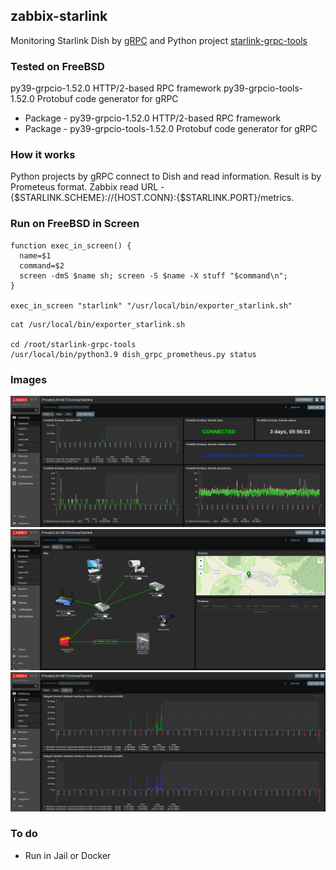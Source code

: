 ## zabbix-starlink

Monitoring Starlink Dish by [gRPC](https://grpc.io/) and Python project [starlink-grpc-tools](https://github.com/sparky8512/starlink-grpc-tools)

### Tested on FreeBSD

py39-grpcio-1.52.0             HTTP/2-based RPC framework
py39-grpcio-tools-1.52.0       Protobuf code generator for gRPC

- Package - py39-grpcio-1.52.0		HTTP/2-based RPC framework
- Package - py39-grpcio-tools-1.52.0	Protobuf code generator for gRPC

### How it works

Python projects by gRPC connect to Dish and read information. Result is by
Prometeus format. Zabbix read URL - {$STARLINK.SCHEME}://{HOST.CONN}:{$STARLINK.PORT}/metrics.

### Run on FreeBSD in Screen

```console
function exec_in_screen() {
  name=$1
  command=$2
  screen -dmS $name sh; screen -S $name -X stuff "$command\n";
}

exec_in_screen "starlink" "/usr/local/bin/exporter_starlink.sh"
```

```console
cat /usr/local/bin/exporter_starlink.sh

cd /root/starlink-grpc-tools
/usr/local/bin/python3.9 dish_grpc_prometheus.py status
```

### Images

![Zabbix Starlink Detail](./images/Zabbix-Starlink-Detail.png)
![Zabbix Starlink Detail](./images/Zabbix-Starlink-Maps.png)
![Zabbix Starlink Detail](./images/Zabbix-Starlink-Trafic.png)

### To do

- Run in Jail or Docker
